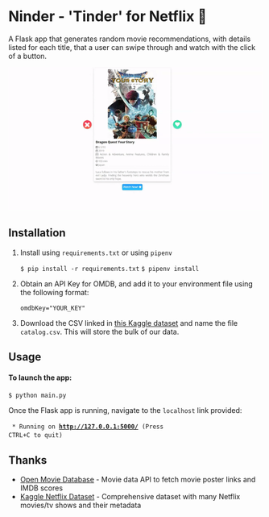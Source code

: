 # Ninder - 'Tinder' for Netflix 🍿

A Flask app that generates random movie recommendations, with details listed for each title, that a user can swipe through and watch with the click of a button.

![app demo](/demo.gif)

## Installation
1. Install using `requirements.txt` or using `pipenv`

    ```$ pip install -r requirements.txt```
    ```$ pipenv install ```

2. Obtain an API Key for OMDB, and add it to your environment file using the following format:

    ```
    omdbKey="YOUR_KEY"
    ```

3. Download the CSV linked in [this Kaggle dataset](https://www.kaggle.com/shivamb/netflix-shows) and name the file `catalog.csv`. This will store the bulk of our data.


## Usage
#### To launch the app:
    $ python main.py

Once the Flask app is running, navigate to the `localhost` link provided:

<code> * Running on <b>http://127.0.0.1:5000/</b> (Press CTRL+C to quit)</code>


## Thanks

* [Open Movie Database](http://www.omdbapi.com/) - Movie data API to fetch movie poster links and IMDB scores
* [Kaggle Netflix Dataset](https://www.kaggle.com/shivamb/netflix-shows) - Comprehensive dataset with many Netflix movies/tv shows and their metadata
